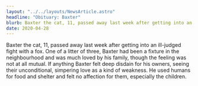 ```yaml
---
layout: "../../layouts/NewsArticle.astro"
headline: "Obituary: Baxter"
blurb: Baxter the cat, 11, passed away last week after getting into an ill-judged fight with a fox.
date: 2020-04-28
---
```


Baxter the cat, 11, passed away last week after getting into an ill-judged fight with a fox. One of a litter of three, Baxter had been a fixture in the neighbourhood and was much loved by his family, though the feeling was not at all mutual. If anything Baxter felt deep disdain for his owners, seeing their unconditional, simpering love as a kind of weakness. He used humans for food and shelter and felt no affection for them, especially the children.
